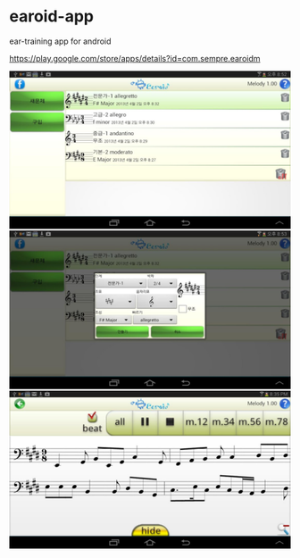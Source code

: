 # earoid-app
ear-training app for android

https://play.google.com/store/apps/details?id=com.sempre.earoidm


<img src="./pics/earoid1.jpg" width="600"/>
<img src="./pics/earoid2.jpg" width="600"/>
<img src="./pics/earoid3.jpg" width="600"/>
